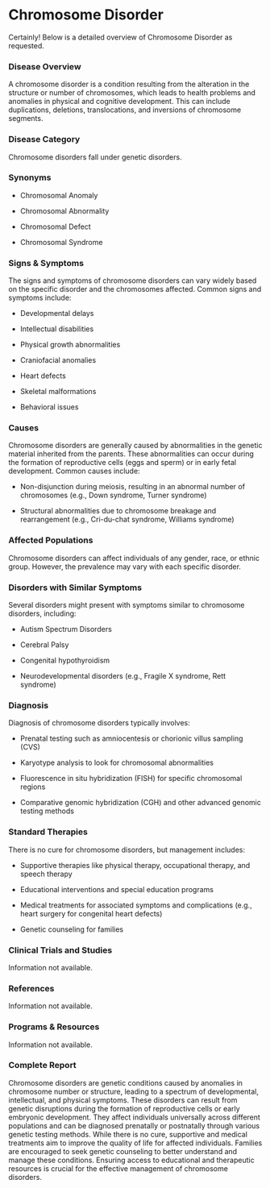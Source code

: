 # Chromosome Disorder
Certainly! Below is a detailed overview of Chromosome Disorder as requested.

### Disease Overview
A chromosome disorder is a condition resulting from the alteration in the structure or number of chromosomes, which leads to health problems and anomalies in physical and cognitive development. This can include duplications, deletions, translocations, and inversions of chromosome segments. 

### Disease Category
Chromosome disorders fall under genetic disorders.

### Synonyms
- Chromosomal Anomaly
- Chromosomal Abnormality
- Chromosomal Defect
- Chromosomal Syndrome

### Signs & Symptoms
The signs and symptoms of chromosome disorders can vary widely based on the specific disorder and the chromosomes affected. Common signs and symptoms include:
- Developmental delays
- Intellectual disabilities
- Physical growth abnormalities
- Craniofacial anomalies
- Heart defects
- Skeletal malformations
- Behavioral issues

### Causes
Chromosome disorders are generally caused by abnormalities in the genetic material inherited from the parents. These abnormalities can occur during the formation of reproductive cells (eggs and sperm) or in early fetal development. Common causes include:
- Non-disjunction during meiosis, resulting in an abnormal number of chromosomes (e.g., Down syndrome, Turner syndrome)
- Structural abnormalities due to chromosome breakage and rearrangement (e.g., Cri-du-chat syndrome, Williams syndrome)

### Affected Populations
Chromosome disorders can affect individuals of any gender, race, or ethnic group. However, the prevalence may vary with each specific disorder. 

### Disorders with Similar Symptoms
Several disorders might present with symptoms similar to chromosome disorders, including:
- Autism Spectrum Disorders
- Cerebral Palsy
- Congenital hypothyroidism
- Neurodevelopmental disorders (e.g., Fragile X syndrome, Rett syndrome)

### Diagnosis
Diagnosis of chromosome disorders typically involves:
- Prenatal testing such as amniocentesis or chorionic villus sampling (CVS)
- Karyotype analysis to look for chromosomal abnormalities
- Fluorescence in situ hybridization (FISH) for specific chromosomal regions
- Comparative genomic hybridization (CGH) and other advanced genomic testing methods

### Standard Therapies
There is no cure for chromosome disorders, but management includes:
- Supportive therapies like physical therapy, occupational therapy, and speech therapy
- Educational interventions and special education programs
- Medical treatments for associated symptoms and complications (e.g., heart surgery for congenital heart defects)
- Genetic counseling for families

### Clinical Trials and Studies
Information not available.

### References
Information not available.

### Programs & Resources
Information not available.

### Complete Report
Chromosome disorders are genetic conditions caused by anomalies in chromosome number or structure, leading to a spectrum of developmental, intellectual, and physical symptoms. These disorders can result from genetic disruptions during the formation of reproductive cells or early embryonic development. They affect individuals universally across different populations and can be diagnosed prenatally or postnatally through various genetic testing methods. While there is no cure, supportive and medical treatments aim to improve the quality of life for affected individuals. Families are encouraged to seek genetic counseling to better understand and manage these conditions. Ensuring access to educational and therapeutic resources is crucial for the effective management of chromosome disorders.
